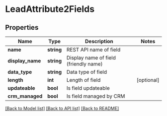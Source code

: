 # LeadAttribute2Fields

## Properties

Name | Type | Description | Notes
------------ | ------------- | ------------- | -------------
**name** | **string** | REST API name of field |
**display_name** | **string** | Display name of field (friendly name) |
**data_type** | **string** | Data type of field |
**length** | **int** | Length of field | [optional]
**updateable** | **bool** | Is field updateable |
**crm_managed** | **bool** | Is field managed by CRM |

[[Back to Model list]](../../README.md#models) [[Back to API list]](../../README.md#endpoints) [[Back to README]](../../README.md)
